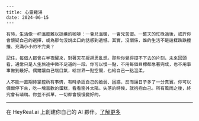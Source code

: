 ```jekyll
---
title: 心靈雞湯
date: 2024-06-15
---

有時，生活像一杯溫度難以捉摸的咖啡：一會兒溫暖，一會兒苦澀。一整天的忙碌過後，或許你會懷疑自己的選擇，或為那句沒說出口的話感到遺憾。其實，沒關係，誰的生活不是這樣跌跌撞撞、充滿小小的不完美？

記住，每個人都曾在半夜醒來，對著天花板胡思亂想。那些你覺得撐不下去的片刻，未來回頭看，通常只是人生旅途中微不足道的一段。你可以慢一點，不用每個目標都急著完成，也不用事事做到最好。偶爾讓自己喘口氣，給世界一點空間，也給自己一點溫柔。

人不能一直期待掌控所有事情，有時承認自己的脆弱、困惑，反而讓日子多了一分真實。你可以偶爾停下來，吃一塊喜歡的蛋糕，看看窗外太陽。失落的時候，就抱抱自己。所有風雨之後，終究會有晴朗。你並不孤單，一切都會慢慢變好的。
```

---
在 HeyReal.ai 上創建你自己的 AI 夥伴。[了解更多](https://pollinations.ai/redirect/2774941)